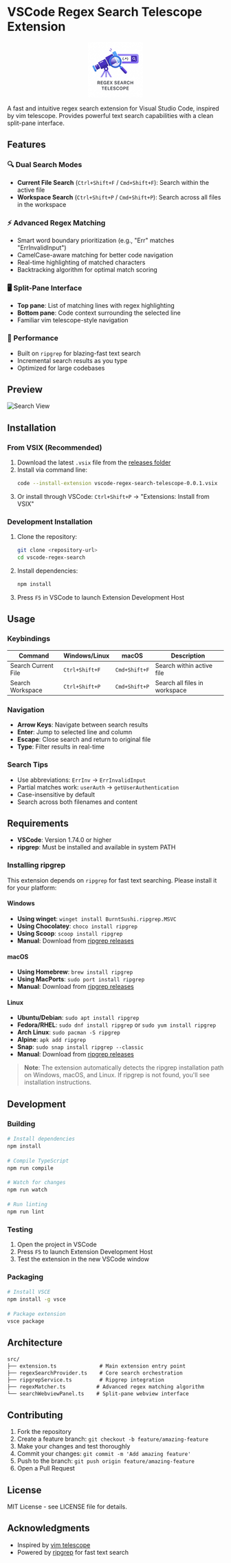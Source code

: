 # VSCode Regex Search Telescope Extension

<div align="center">
  <img src="assets/images/telescope-regex.png" alt="Regex Search Telescope Logo" width="128" height="128">
</div>

A fast and intuitive regex search extension for Visual Studio Code, inspired by vim telescope. Provides powerful text search capabilities with a clean split-pane interface.

## Features

### 🔍 Dual Search Modes
- **Current File Search** (`Ctrl+Shift+F` / `Cmd+Shift+F`): Search within the active file
- **Workspace Search** (`Ctrl+Shift+P` / `Cmd+Shift+P`): Search across all files in the workspace

### ⚡ Advanced Regex Matching
- Smart word boundary prioritization (e.g., "Err" matches "ErrInvalidInput")
- CamelCase-aware matching for better code navigation
- Real-time highlighting of matched characters
- Backtracking algorithm for optimal match scoring

### 🖥️ Split-Pane Interface
- **Top pane**: List of matching lines with regex highlighting
- **Bottom pane**: Code context surrounding the selected line
- Familiar vim telescope-style navigation

### 🚀 Performance
- Built on `ripgrep` for blazing-fast text search
- Incremental search results as you type
- Optimized for large codebases

## Preview

![Search View](assets/images/search_view.png)

## Installation

### From VSIX (Recommended)
1. Download the latest `.vsix` file from the [releases folder](releases/)
2. Install via command line:
   ```bash
   code --install-extension vscode-regex-search-telescope-0.0.1.vsix
   ```
3. Or install through VSCode: `Ctrl+Shift+P` → "Extensions: Install from VSIX"

### Development Installation
1. Clone the repository:
   ```bash
   git clone <repository-url>
   cd vscode-regex-search
   ```
2. Install dependencies:
   ```bash
   npm install
   ```
3. Press `F5` in VSCode to launch Extension Development Host

## Usage

### Keybindings
| Command | Windows/Linux | macOS | Description |
|---------|---------------|-------|-------------|
| Search Current File | `Ctrl+Shift+F` | `Cmd+Shift+F` | Search within active file |
| Search Workspace | `Ctrl+Shift+P` | `Cmd+Shift+P` | Search all files in workspace |

### Navigation
- **Arrow Keys**: Navigate between search results
- **Enter**: Jump to selected line and column
- **Escape**: Close search and return to original file
- **Type**: Filter results in real-time

### Search Tips
- Use abbreviations: `ErrInv` → `ErrInvalidInput`
- Partial matches work: `userAuth` → `getUserAuthentication`
- Case-insensitive by default
- Search across both filenames and content

## Requirements

- **VSCode**: Version 1.74.0 or higher
- **ripgrep**: Must be installed and available in system PATH

### Installing ripgrep

This extension depends on `ripgrep` for fast text searching. Please install it for your platform:

#### Windows
- **Using winget**: `winget install BurntSushi.ripgrep.MSVC`
- **Using Chocolatey**: `choco install ripgrep`
- **Using Scoop**: `scoop install ripgrep`
- **Manual**: Download from [ripgrep releases](https://github.com/BurntSushi/ripgrep/releases)

#### macOS
- **Using Homebrew**: `brew install ripgrep`
- **Using MacPorts**: `sudo port install ripgrep`
- **Manual**: Download from [ripgrep releases](https://github.com/BurntSushi/ripgrep/releases)

#### Linux
- **Ubuntu/Debian**: `sudo apt install ripgrep`
- **Fedora/RHEL**: `sudo dnf install ripgrep` or `sudo yum install ripgrep`
- **Arch Linux**: `sudo pacman -S ripgrep`
- **Alpine**: `apk add ripgrep`
- **Snap**: `sudo snap install ripgrep --classic`
- **Manual**: Download from [ripgrep releases](https://github.com/BurntSushi/ripgrep/releases)

> **Note**: The extension automatically detects the ripgrep installation path on Windows, macOS, and Linux. If ripgrep is not found, you'll see installation instructions.

## Development

### Building
```bash
# Install dependencies
npm install

# Compile TypeScript
npm run compile

# Watch for changes
npm run watch

# Run linting
npm run lint
```

### Testing
1. Open the project in VSCode
2. Press `F5` to launch Extension Development Host
3. Test the extension in the new VSCode window

### Packaging
```bash
# Install VSCE
npm install -g vsce

# Package extension
vsce package
```

## Architecture

```
src/
├── extension.ts              # Main extension entry point
├── regexSearchProvider.ts    # Core search orchestration
├── ripgrepService.ts         # Ripgrep integration
├── regexMatcher.ts          # Advanced regex matching algorithm
└── searchWebviewPanel.ts    # Split-pane webview interface
```

## Contributing

1. Fork the repository
2. Create a feature branch: `git checkout -b feature/amazing-feature`
3. Make your changes and test thoroughly
4. Commit your changes: `git commit -m 'Add amazing feature'`
5. Push to the branch: `git push origin feature/amazing-feature`
6. Open a Pull Request

## License

MIT License - see LICENSE file for details.

## Acknowledgments

- Inspired by [vim telescope](https://github.com/nvim-telescope/telescope.nvim)
- Powered by [ripgrep](https://github.com/BurntSushi/ripgrep) for fast text search
